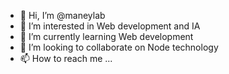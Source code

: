 - 👋 Hi, I’m @maneylab
- 👀 I’m interested in Web development and IA
- 🌱 I’m currently learning Web development
- 💞️ I’m looking to collaborate on Node technology
- 📫 How to reach me ...

<!---
maneylab/maneylab is a ✨ special ✨ repository because its `README.md` (this file) appears on your GitHub profile.
You can click the Preview link to take a look at your changes.
--->
